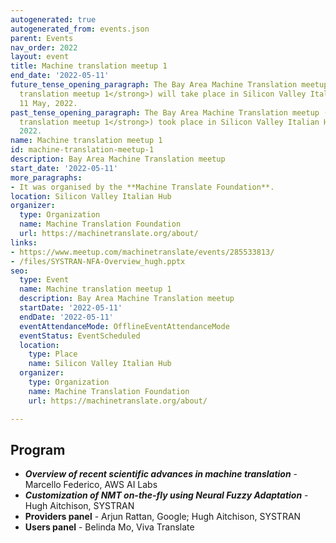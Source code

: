 ```yaml
---
autogenerated: true
autogenerated_from: events.json
parent: Events
nav_order: 2022
layout: event
title: Machine translation meetup 1
end_date: '2022-05-11'
future_tense_opening_paragraph: The Bay Area Machine Translation meetup (<strong>Machine
  translation meetup 1</strong>) will take place in Silicon Valley Italian Hub on
  11 May, 2022.
past_tense_opening_paragraph: The Bay Area Machine Translation meetup (<strong>Machine
  translation meetup 1</strong>) took place in Silicon Valley Italian Hub on 11 May,
  2022.
name: Machine translation meetup 1
id: machine-translation-meetup-1
description: Bay Area Machine Translation meetup
start_date: '2022-05-11'
more_paragraphs:
- It was organised by the **Machine Translate Foundation**.
location: Silicon Valley Italian Hub
organizer:
  type: Organization
  name: Machine Translation Foundation
  url: https://machinetranslate.org/about/
links:
- https://www.meetup.com/machinetranslate/events/285533813/
- /files/SYSTRAN-NFA-Overview_hugh.pptx
seo:
  type: Event
  name: Machine translation meetup 1
  description: Bay Area Machine Translation meetup
  startDate: '2022-05-11'
  endDate: '2022-05-11'
  eventAttendanceMode: OfflineEventAttendanceMode
  eventStatus: EventScheduled
  location:
    type: Place
    name: Silicon Valley Italian Hub
  organizer:
    type: Organization
    name: Machine Translation Foundation
    url: https://machinetranslate.org/about/

---
```

## Program

- ***Overview of recent scientific advances in machine translation*** - Marcello Federico, AWS AI Labs
- ***Customization of NMT on-the-fly using Neural Fuzzy Adaptation*** - Hugh Aitchison, SYSTRAN
- **Providers panel** - Arjun Rattan, Google; Hugh Aitchison, SYSTRAN
- **Users panel** - Belinda Mo, Viva Translate
